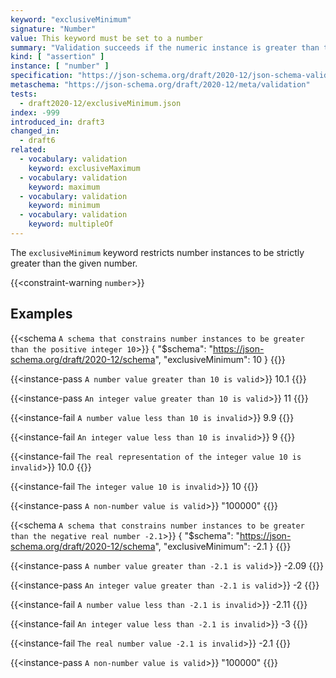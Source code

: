 ```yaml
---
keyword: "exclusiveMinimum"
signature: "Number"
value: This keyword must be set to a number
summary: "Validation succeeds if the numeric instance is greater than the given number."
kind: [ "assertion" ]
instance: [ "number" ]
specification: "https://json-schema.org/draft/2020-12/json-schema-validation.html#section-6.2.5"
metaschema: "https://json-schema.org/draft/2020-12/meta/validation"
tests:
  - draft2020-12/exclusiveMinimum.json
index: -999
introduced_in: draft3
changed_in:
  - draft6
related:
  - vocabulary: validation
    keyword: exclusiveMaximum
  - vocabulary: validation
    keyword: maximum
  - vocabulary: validation
    keyword: minimum
  - vocabulary: validation
    keyword: multipleOf
---
```


The `exclusiveMinimum` keyword restricts number instances to be strictly
greater than the given number.

{{<constraint-warning `number`>}}

## Examples

{{<schema `A schema that constrains number instances to be greater than the positive integer 10`>}}
{
  "$schema": "https://json-schema.org/draft/2020-12/schema",
  "exclusiveMinimum": 10
}
{{</schema>}}

{{<instance-pass `A number value greater than 10 is valid`>}}
10.1
{{</instance-pass>}}

{{<instance-pass `An integer value greater than 10 is valid`>}}
11
{{</instance-pass>}}

{{<instance-fail `A number value less than 10 is invalid`>}}
9.9
{{</instance-fail>}}

{{<instance-fail `An integer value less than 10 is invalid`>}}
9
{{</instance-fail>}}

{{<instance-fail `The real representation of the integer value 10 is invalid`>}}
10.0
{{</instance-fail>}}

{{<instance-fail `The integer value 10 is invalid`>}}
10
{{</instance-fail>}}

{{<instance-pass `A non-number value is valid`>}}
"100000"
{{</instance-pass>}}

{{<schema `A schema that constrains number instances to be greater than the negative real number -2.1`>}}
{
  "$schema": "https://json-schema.org/draft/2020-12/schema",
  "exclusiveMinimum": -2.1
}
{{</schema>}}

{{<instance-pass `A number value greater than -2.1 is valid`>}}
-2.09
{{</instance-pass>}}

{{<instance-pass `An integer value greater than -2.1 is valid`>}}
-2
{{</instance-pass>}}

{{<instance-fail `A number value less than -2.1 is invalid`>}}
-2.11
{{</instance-fail>}}

{{<instance-fail `An integer value less than -2.1 is invalid`>}}
-3
{{</instance-fail>}}

{{<instance-fail `The real number value -2.1 is invalid`>}}
-2.1
{{</instance-fail>}}

{{<instance-pass `A non-number value is valid`>}}
"100000"
{{</instance-pass>}}
